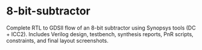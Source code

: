 # 8-bit-subtractor
Complete RTL to GDSII flow of an 8-bit subtractor using Synopsys tools (DC + ICC2). Includes Verilog design, testbench, synthesis reports, PnR scripts, constraints, and final layout screenshots.
